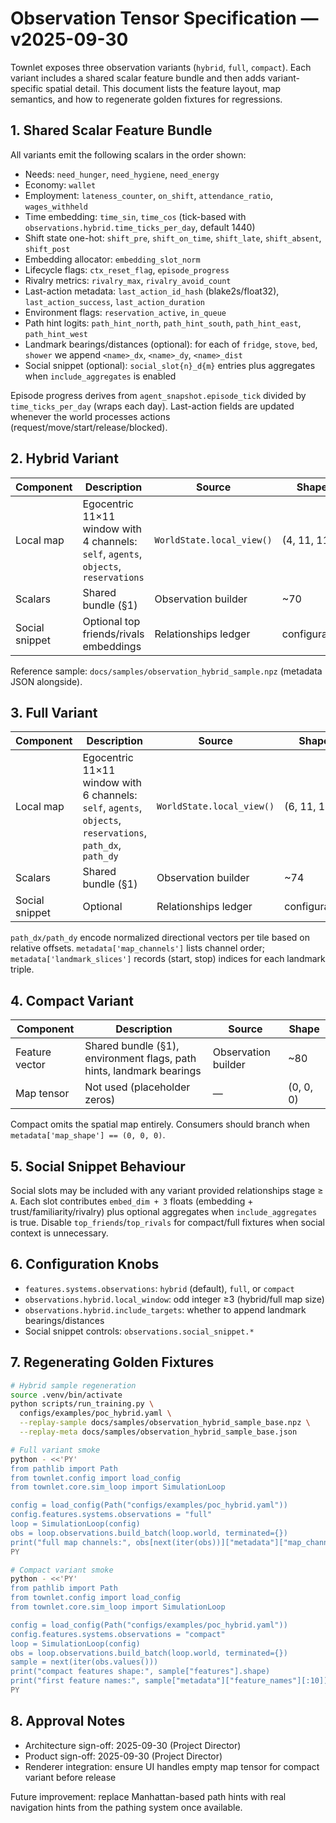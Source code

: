 # Observation Tensor Specification — v2025-09-30

Townlet exposes three observation variants (`hybrid`, `full`, `compact`). Each
variant includes a shared scalar feature bundle and then adds variant-specific
spatial detail. This document lists the feature layout, map semantics, and how
to regenerate golden fixtures for regressions.

## 1. Shared Scalar Feature Bundle

All variants emit the following scalars in the order shown:

- Needs: `need_hunger`, `need_hygiene`, `need_energy`
- Economy: `wallet`
- Employment: `lateness_counter`, `on_shift`, `attendance_ratio`, `wages_withheld`
- Time embedding: `time_sin`, `time_cos` (tick-based with
  `observations.hybrid.time_ticks_per_day`, default 1440)
- Shift state one-hot: `shift_pre`, `shift_on_time`, `shift_late`, `shift_absent`, `shift_post`
- Embedding allocator: `embedding_slot_norm`
- Lifecycle flags: `ctx_reset_flag`, `episode_progress`
- Rivalry metrics: `rivalry_max`, `rivalry_avoid_count`
- Last-action metadata: `last_action_id_hash` (blake2s/float32), `last_action_success`,
  `last_action_duration`
- Environment flags: `reservation_active`, `in_queue`
- Path hint logits: `path_hint_north`, `path_hint_south`, `path_hint_east`, `path_hint_west`
- Landmark bearings/distances (optional): for each of `fridge`, `stove`, `bed`, `shower`
  we append `<name>_dx`, `<name>_dy`, `<name>_dist`
- Social snippet (optional): `social_slot{n}_d{m}` entries plus aggregates when
  `include_aggregates` is enabled

Episode progress derives from `agent_snapshot.episode_tick` divided by
`time_ticks_per_day` (wraps each day). Last-action fields are updated whenever the
world processes actions (request/move/start/release/blocked).

## 2. Hybrid Variant

| Component | Description | Source | Shape |
| --- | --- | --- | --- |
| Local map | Egocentric 11×11 window with 4 channels: `self`, `agents`, `objects`, `reservations` | `WorldState.local_view()` | (4, 11, 11) |
| Scalars | Shared bundle (§1) | Observation builder | ~70 |
| Social snippet | Optional top friends/rivals embeddings | Relationships ledger | configurable |

Reference sample: `docs/samples/observation_hybrid_sample.npz` (metadata JSON alongside).

## 3. Full Variant

| Component | Description | Source | Shape |
| --- | --- | --- | --- |
| Local map | Egocentric 11×11 window with 6 channels: `self`, `agents`, `objects`, `reservations`, `path_dx`, `path_dy` | `WorldState.local_view()` | (6, 11, 11) |
| Scalars | Shared bundle (§1) | Observation builder | ~74 |
| Social snippet | Optional | Relationships ledger | configurable |

`path_dx/path_dy` encode normalized directional vectors per tile based on relative offsets.
`metadata['map_channels']` lists channel order; `metadata['landmark_slices']` records
(start, stop) indices for each landmark triple.

## 4. Compact Variant

| Component | Description | Source | Shape |
| --- | --- | --- | --- |
| Feature vector | Shared bundle (§1), environment flags, path hints, landmark bearings | Observation builder | ~80 |
| Map tensor | Not used (placeholder zeros) | — | (0, 0, 0) |

Compact omits the spatial map entirely. Consumers should branch when
`metadata['map_shape'] == (0, 0, 0)`.

## 5. Social Snippet Behaviour

Social slots may be included with any variant provided relationships stage ≥ `A`. Each
slot contributes `embed_dim + 3` floats (embedding + trust/familiarity/rivalry) plus
optional aggregates when `include_aggregates` is true. Disable `top_friends`/`top_rivals`
for compact/full fixtures when social context is unnecessary.

## 6. Configuration Knobs

- `features.systems.observations`: `hybrid` (default), `full`, or `compact`
- `observations.hybrid.local_window`: odd integer ≥3 (hybrid/full map size)
- `observations.hybrid.include_targets`: whether to append landmark bearings/distances
- Social snippet controls: `observations.social_snippet.*`

## 7. Regenerating Golden Fixtures

```bash
# Hybrid sample regeneration
source .venv/bin/activate
python scripts/run_training.py \
  configs/examples/poc_hybrid.yaml \
  --replay-sample docs/samples/observation_hybrid_sample_base.npz \
  --replay-meta docs/samples/observation_hybrid_sample_base.json

# Full variant smoke
python - <<'PY'
from pathlib import Path
from townlet.config import load_config
from townlet.core.sim_loop import SimulationLoop

config = load_config(Path("configs/examples/poc_hybrid.yaml"))
config.features.systems.observations = "full"
loop = SimulationLoop(config)
obs = loop.observations.build_batch(loop.world, terminated={})
print("full map channels:", obs[next(iter(obs))]["metadata"]["map_channels"])
PY

# Compact variant smoke
python - <<'PY'
from pathlib import Path
from townlet.config import load_config
from townlet.core.sim_loop import SimulationLoop

config = load_config(Path("configs/examples/poc_hybrid.yaml"))
config.features.systems.observations = "compact"
loop = SimulationLoop(config)
obs = loop.observations.build_batch(loop.world, terminated={})
sample = next(iter(obs.values()))
print("compact features shape:", sample["features"].shape)
print("first feature names:", sample["metadata"]["feature_names"][:10])
PY
```

## 8. Approval Notes

- Architecture sign-off: 2025-09-30 (Project Director)
- Product sign-off: 2025-09-30 (Project Director)
- Renderer integration: ensure UI handles empty map tensor for compact variant before release

Future improvement: replace Manhattan-based path hints with real navigation hints from
the pathing system once available.
